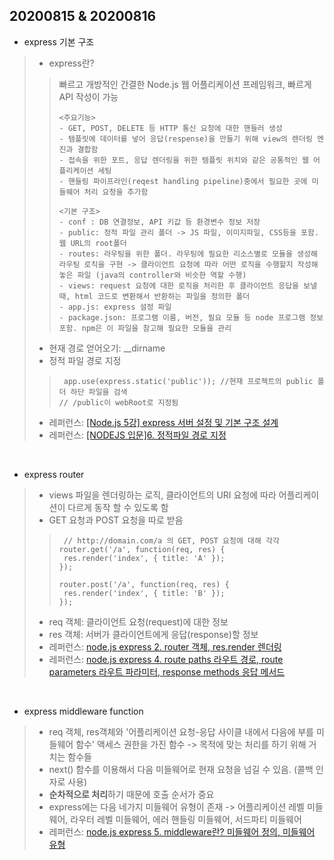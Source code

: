 ## 20200815 & 20200816
- express 기본 구조
> - express란?
>> 빠르고 개방적인 간결한 Node.js 웹 어플리케이션 프레임워크, 빠르게 API 작성이 가능
>> <pre><code><주요기능>
>> - GET, POST, DELETE 등 HTTP 통신 요청에 대한 핸들러 생성
>> - 템플릿에 데이터를 넣어 응답(respense)을 만들기 위해 view의 렌더링 엔진과 결합함
>> - 접속을 위한 포트, 응답 렌더링을 위한 템플릿 위치와 같은 공통적인 웹 어플리케이션 세팅
>> - 핸들링 파이프라인(reqest handling pipeline)중에서 필요한 곳에 미들웨어 처리 요청을 추가함</code></pre>
>> <pre><code><기본 구조>
>> - conf : DB 연결정보, API 키값 등 환경변수 정보 저장
>> - public: 정적 파일 관리 폴더 -> JS 파일, 이미지파일, CSS등을 포함. 웹 URL의 root폴더
>> - routes: 라우팅을 위한 폴더. 라우팅에 필요한 리소스별로 모듈을 생성해 라우팅 로직을 구현 -> 클라이언트 요청에 따라 어떤 로직을 수행할지 작성해놓은 파일 (java의 controller와 비슷한 역할 수행)
>> - views: request 요청에 대한 로직을 처리한 후 클라이언트 응답을 보낼 때, html 코드로 변환해서 반환하는 파일을 정의한 폴더
>> - app.js: express 설정 파일
>> - package.json: 프로그램 이름, 버전, 필요 모듈 등 node 프로그램 정보 포함. npm은 이 파일을 참고해 필요한 모듈을 관리
>> </code></pre>
> - 현재 경로 얻어오기: __dirname
> - 정적 파일 경로 지정
>> <pre><code> app.use(express.static('public')); //현재 프로젝트의 public 폴더 하단 파일을 검색
>> // /public이 webRoot로 지정됨</code></pre>
> - 레퍼런스: [[Node.js 5강] express 서버 설정 및 기본 구조 설계](https://junspapa-itdev.tistory.com/7)
> - 레퍼런스: [[NODEJS 입문]6. 정적파일 경로 지정](https://close852.tistory.com/106?category=290880)

<br>

- express router
> - views 파일을 렌더링하는 로직, 클라이언트의 URI 요청에 따라 어플리케이션이 다르게 동작 할 수 있도록 함
> - GET 요청과 POST 요청을 따로 받음
>> <pre><code> // http://domain.com/a 의 GET, POST 요청에 대해 각각
>> router.get('/a', function(req, res) {
>>  res.render('index', { title: 'A' });
>> });
>>
>> router.post('/a', function(req, res) {
>>  res.render('index', { title: 'B' });
>> });</code></pre>
> - req 객체: 클라이언트 요청(request)에 대한 정보
> - res 객체: 서버가 클라이언트에게 응답(response)할 정보
> - 레퍼런스: [node.js express 2. router 객체, res.render 렌더링](https://psyhm.tistory.com/5?category=654716)
> - 레퍼런스: [node.js express 4. route paths 라우트 경로, route parameters 라우트 파라미터, response methods 응답 메서드](https://psyhm.tistory.com/7?category=654716)

<br>

- express middleware function
> - req 객체, res객체와 '어플리케이션 요청-응답 사이클 내에서 다음에 부를 미들웨어 함수' 액세스 권한을 가진 함수 -> 목적에 맞는 처리를 하기 위해 거치는 함수들
> - next() 함수를 이용해서 다음 미들웨어로 현재 요청을 넘길 수 있음. (콜백 인자로 사용)
> - <b>순차적으로 처리</b>하기 때문에 호출 순서가 중요
> - express에는 다음 네가지 미들웨어 유형이 존재 -> 어플리케이션 레벨 미들웨어, 라우터 레벨 미들웨어, 에러 핸들링 미들웨어, 서드파티 미들웨어
> - 레퍼런스: [node.js express 5. middleware란? 미들웨어 정의, 미들웨어 유형](https://psyhm.tistory.com/8?category=654716)
